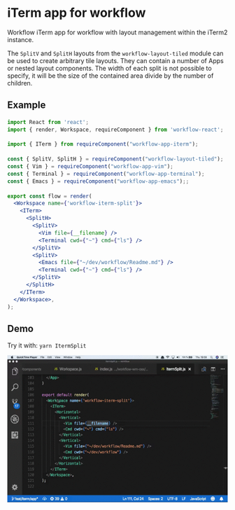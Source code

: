 # iTerm app for workflow

Workflow iTerm app for workflow with layout management within the iTerm2
instance.

The `SplitV` and `SplitH` layouts from the `workflow-layout-tiled` module can be used
to create arbitrary tile layouts. They can contain a number of Apps or nested
layout components. The width of each split is not possible to specify, it will
be the size of the contained area divide by the number of children. 

## Example

```jsx
import React from 'react';
import { render, Workspace, requireComponent } from 'workflow-react';

import { ITerm } from requireComponent("workflow-app-iterm");

const { SplitV, SplitH } = requireComponent("workflow-layout-tiled");
const { Vim } = requireComponent("workflow-app-vim");
const { Terminal } = requireComponent("workflow-app-terminal");
const { Emacs } = requireComponent("workflow-app-emacs");;

export const flow = render(
  <Workspace name={'workflow-iterm-split'}>
    <ITerm>
      <SplitH>
        <SplitV>
          <Vim file={__filename} />
          <Terminal cwd={"~"} cmd={"ls"} />
        </SplitV>
        <SplitV>
          <Emacs file={"~/dev/workflow/Readme.md"} />
          <Terminal cwd={"~"} cmd={"ls"} />
        </SplitV>
      </SplitH>
    </ITerm>
  </Workspace>,
);
```

## Demo

Try it with: `yarn ItermSplit`

![Demo](github/iterm.gif)

